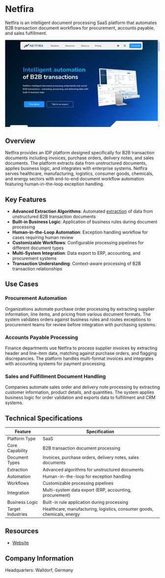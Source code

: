 # Netfira

Netfira is an intelligent document processing SaaS platform that automates B2B transaction document workflows for procurement, accounts payable, and sales fulfillment.

![Netfira](assets\netfira.png)


## Overview

Netfira provides an IDP platform designed specifically for B2B transaction documents including invoices, purchase orders, delivery notes, and sales documents. The platform extracts data from unstructured documents, applies business logic, and integrates with enterprise systems. Netfira serves healthcare, manufacturing, logistics, consumer goods, chemicals, and energy sectors with end-to-end document workflow automation featuring human-in-the-loop exception handling.

## Key Features

- **Advanced Extraction Algorithms**: Automated [extraction](../../capabilities/extraction/index.md) of data from unstructured B2B transaction documents
- **Built-in Business Logic**: Application of business rules during document processing
- **Human-in-the-Loop Automation**: Exception handling workflow for cases requiring human review
- **Customizable Workflows**: Configurable processing pipelines for different document types
- **Multi-System Integration**: Data export to ERP, accounting, and procurement systems
- **Transaction Understanding**: Context-aware processing of B2B transaction relationships

## Use Cases

### Procurement Automation
Organizations automate purchase order processing by extracting supplier information, line items, and pricing from various document formats. The system validates orders against business rules and routes exceptions to procurement teams for review before integration with purchasing systems.

### Accounts Payable Processing
Finance departments use Netfira to process supplier invoices by extracting header and line-item data, matching against purchase orders, and flagging discrepancies. The platform handles multi-format invoices and integrates with accounting systems for payment processing.

### Sales and Fulfillment Document Handling
Companies automate sales order and delivery note processing by extracting customer information, product details, and quantities. The system applies business logic for order validation and exports data to fulfillment and CRM systems.

## Technical Specifications

| Feature | Specification |
|---------|---------------|
| Platform Type | SaaS |
| Core Capability | B2B transaction document processing |
| Document Types | Invoices, purchase orders, delivery notes, sales documents |
| Extraction | Advanced algorithms for unstructured documents |
| Automation | Human-in-the-loop for exception handling |
| Workflows | Customizable processing pipelines |
| Integration | Multi-system data export (ERP, accounting, procurement) |
| Business Logic | Built-in rule application during processing |
| Target Industries | Healthcare, manufacturing, logistics, consumer goods, chemicals, energy |

## Resources

- [Website](https://netfira.com)

## Company Information

Headquarters: Walldorf, Germany 